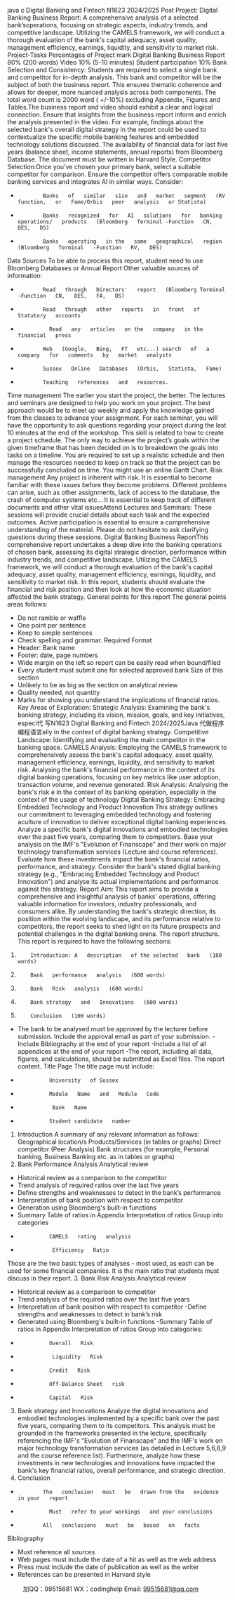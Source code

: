 java c
Digital Banking and Fintech N1623
2024/2025
Post   Project:
Digital   Banking   Business   Report:   A   comprehensive analysis of   a   selected   bank’soperations, focusing   on strategic   aspects,   industry trends,   and competitive   landscape.   Utilizing the CAMELS framework, we will conduct   a thorough   evaluation   of the   bank's   capital   adequacy,   asset   quality,   management   efficiency,   earnings,   liquidity,   and sensitivity to   market   risk.
Project-Tasks
Percentages   of   Project   mark
Digital   Banking   Business   Report
80%      (200 words)
Video
10%      (5-10   minutes)
Student   participation
10%
Bank   Selection   and   Consistency:
Students   are   required to select   a   single   bank   and   competitor   for   in-depth   analysis. This   bank      and   competitor will   be the subject   of   both   the   business   report. This ensures   thematic   coherence   and   allows for   deeper,   more   nuanced   analysis   across   both   components. The total   word   count   is   2000 word   ( +/-10%)   excluding Appendix,   Figures   and Tables.The business   report and video should exhibit a clear   and   logical   connection. Ensure    that      insights   from   the   business   report   inform   and   enrich   the   analysis   presented   in   the   video.   For   example, findings about the selected   bank's overall digital   strategy   in the   report   could   be   used   to   contextualize   the   specific mobile banking features and    embedded   technology solutions   discussed.
The   availability   of financial   data for   last five years   (balance sheet,   income statements,   annual reports) from   Bloomberg   Database. The   document   must   be written   in   Harvard Style.
Competitor   Selection:Once you've   chosen your   primary   bank, select   a suitable competitor   for   comparison.   Ensure   the   competitor   offers   comparable   mobile   banking services and   integrates AI   in similar   ways.   Consider:
-             Banks   of   similar   size   and   market   segment   (RV   function,   or   Fame/Orbis   peer   analysis   or Statista)
-             Banks   recognized   for   AI   solutions   for   banking   operations/   products   (Bloomberg   Terminal -Function   CN,   DES,   DS)
-             Banks   operating   in the   same   geographical   region   (Bloomberg   Terminal   -Function   RV,   DES)
Data   Sources
To   be   able to   process this   report, student   need to   use   Bloomberg   Databases   or Annual   Report
Other valuable sources of   information:
-             Read   through   Directors'   report   (Bloomberg Terminal   -Function   CN,   DES,   FA,   DS)
-             Read   through   other   reports   in   front   of   Statutory   accounts
-               Read   any   articles   on the   company   in the financial   press
-             Web   (Google,   Bing,   FT   etc...) search   of   a   company   for   comments   by   market   analysts
-             Sussex   Online   Databases   (Orbis,   Statista,   Fame)
-             Teaching   references   and   resources.
Time   management
The   earlier you start the   project, the   better. The   lectures   and seminars   are   designed to   help   you work   on your   project. The   best   approach would   be to   meet   up weekly   and   apply   the   knowledge gained from the classes to   advance your   assignment. For   each   seminar,   you   will   have the   opportunity to   ask   questions   regarding your   project   during the   last   10   minutes   at the   end   of the workshop. This skill   is   related to   how to   create   a   project   schedule. The   only   way to   achieve the   project’s goals within the given   timeframe   that   has   been   decided   on   is   to   breakdown the goals   into tasks   on   a timeline. You   are   required to set   up   a   realistic   schedule   and then   manage the   resources   needed to   keep   on track so that the   project   can   be   successfully   concluded   on time. You   might   use   an   online   Gantt   Chart.
Risk   management
Any   project   is   inherent with   risk.   It   is   essential to   become familiar with these   issues   before   they   become   problems.   Different   problems can   arise, such   as   other   assignments,   lack   of access to the   database, the   crash   of computer systems   etc...   It   is   essential to   keep   track   of   different   documents   and other vital   issuesAttend   Lectures   and   Seminars:   These   sessions   will   provide   crucial   details   about   each task   and the expected outcomes. Active participation   is essential to ensure a comprehensive   understanding   of the   material.   Please   do   not   hesitate to   ask   clarifying   questions   during these   sessions.
Digital   Banking   Business   ReportThis comprehensive report undertakes a deep dive into the banking operations of chosen bank,   assessing   its   digital   strategic   direction,   performance   within   industry   trends,   and   competitive   landscape.    Utilizing   the   CAMELS   framework,   we   will   conduct   a   thorough   evaluation   of   the   bank's      capital adequacy, asset quality, management efficiency, earnings, liquidity, and   sensitivity to   market   risk.   In this   report, students should evaluate the financial and   risk   position   and then   look   at   how the   economic situation affected the   bank   strategy.
General   points   for   this   report
The general   points areas follows:
-   Do   not   ramble   or waffle
-   One   point   per sentence
-   Keep to simple   sentences
-   Check spelling   and grammar.
Required   Format
-   Header:   Bank   name
-   Footer:   date,   page   numbers
- Wide   margin   on the   left so   report   can   be   easily   read when   bound/filed
-   Every student   must submit one for   selected   approved   bank
Size of   this   section
-   Unlikely to   be   as   big   as the section   on   analytical   review
-   Quality   needed,   not   quantity
-   Marks for showing you   understand the   implications of financial   ratios.
Key   Areas   of   Exploration:
Strategic   Analysis:   Examining the   bank's   banking strategy,   including   its vision,   mission,   goals,   and   key   initiatives,   especi代 写N1623 Digital Banking and Fintech 2024/2025Java
代做程序编程语言ally   in the   context   of digital   banking strategy.
Competitive   Landscape:   Identifying   and   evaluating the   main competitor   in the   banking space.
CAMELS   Analysis:   Employing the   CAMELS framework to comprehensively assess   the   bank's capital adequacy, asset   quality,   management   efficiency,   earnings,   liquidity,   and   sensitivity to   market   risk. Analysing the   bank's financial   performance   in the   context   of   its   digital   banking   operations, focusing   on   key   metrics   like   user   adoption, transaction volume,   and   revenue generated.
Risk   Analysis:   Analysing the   bank's   risk   e   in the   context   of   its   banking   operation,   especially   in the   context of   the   usage of technology
Digital   Banking   Strategy:   Embracing   Embedded   Technology   and   Product   Innovation
This strategy outlines our   commitment to   leveraging   embedded technology   and fostering   aculture of   innovation to   deliver exceptional digital   banking   experiences.
Analyze   a specific   bank's   digital   innovations   and   embodied technologies over the   past      five years,   comparing them to   competitors.   Base your   analysis   on the   IMF's   "Evolution   of   Finanscape"   and their work on   major technology transformation services   (Lecture and   course   references).   Evaluate   how these   investments   impact the   bank's financial ratios,   performance,   and strategy.   Consider the   bank's stated   digital   banking strategy      (e.g.,   "Embracing   Embedded Technology and   Product   Innovation")   and   analyse   its actual   implementations and   performance   against this strategy.
Report   Aim:
This   report   aims to   provide   a   comprehensive   and   insightful   analysis   of   banks'   operations, offering valuable   information for   investors,   industry   professionals,   and consumers   alike.   By   understanding the   bank's strategic   direction,   its   position within the   evolving   landscape,   and its   performance   relative to competitors, the   report seeks to   shed   light   on   its future   prospects   and   potential challenges   in the   digital   banking   arena.
The   report   structure.
This   report   is   required to   have the following sections:
1.         Introduction: A   description   of the selected   bank   (100 words)
2.         Bank   performance   analysis   (600 words)
3.         Bank   Risk   analysis   (600 words)
4.         Bank strategy   and   Innovations   (600 words)
5.         Conclusion   (100 words)
- The   bank to   be   analysed   must   be   approved   by the   lecturer   before   submission.   Include the approval email as   part   of your   submission.
-Include   Bibliography   at the   end   of your   report
-Include   a   list   of all   appendices   at the   end   of your   report
-The   report,   including   all   data, figures,   and   calculations, should   be submitted   as   Excel files.
The   report   content.
Title   Page
The title   page   must   include:
-               University   of Sussex
-               Module   Name   and   Module   Code
-                Bank   Name
-               Student candidate   number
1.   Introduction
A summary   of any   relevant   information   as follows:
Geographical   location/s
Products/Services   (in tables or graphs)
Direct   competitor   (Peer Analysis)
Bank structures   (for   example,   Personal   banking,   Business   Banking   etc.   as   in tables   or   graphs)
2.   Bank   Performance Analysis   Analytical   review
-   Historical   review   as   a   comparison to the   competitor
- Trend   analysis   of   required   ratios   over the   last five years
-   Define strengths   and weaknesses to   detect   in the   bank’s   performance
- Interpretation   of   bank   position with   respect to   competitor
- Generation   using   Bloomberg's   built-in functions
- Summary Table   of   ratios   in Appendix
Interpretation   of   ratios   Group   into categories
-               CAMELS   rating   analysis
-                Efficiency   Ratio
Those   are the two   basic types of analyses   -   most   used,   as   each   can   be   used for   some   financial   companies.   It   is the   main   ratio that students   must   discuss   in their   report.
3.   Bank   Risk Analysis   Analytical   review
-   Historical   review   as   a   comparison to   competitor
- Trend   analysis of the   required   ratios   over the   last five years
-   Interpretation   of   bank   position with   respect to   competitor   -Define strengths   and weaknesses to   detect   in   bank’s   risk
- Generated   using   Bloomberg's   built-in functions   -Summary Table   of   ratios   in Appendix
Interpretation   of   ratios   Group   into   categories:
-               Overall   Risk
-                Liquidity   Risk
-               Credit   Risk
-               Off-Balance Sheet   risk
-               Capital   Risk
3.   Bank strategy   and   Innovations
Analyze the digital   innovations   and   embodied technologies   implemented   by   a specific   bank over the   past five years,   comparing them to   its   competitors. This   analysis   must   be   grounded   in the frameworks   presented   in the   lecture, specifically   referencing the   IMF's   "Evolution   of   Finanscape"   and the   IMF's work   on   major technology transformation services   (as   detailed   in      Lecture   5,6,8,9 and the   course   reference   list).    Furthermore,   analyze   how these   investments   in   new technologies   and   innovations   have   impacted the   bank's   key financial   ratios,   overall performance,   and strategic   direction.
4.   Conclusion
-             The   conclusion   must   be   drawn from the   evidence   in your   report
-               Must   refer to your workings   and your conclusions
-             All   conclusions   must   be   based   on   facts
Bibliography
-   Must   reference   all sources
- Web   pages   must   include the   date   of a   hit   as well   as the   web   address
-   Press   must   include the   date   of   publication   as well   as the writer
-   References can   be   presented   in   Harvard style





         
加QQ：99515681  WX：codinghelp  Email: 99515681@qq.com
